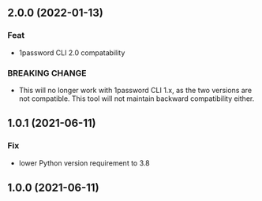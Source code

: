 ## 2.0.0 (2022-01-13)

### Feat

- 1password CLI 2.0 compatability

### BREAKING CHANGE

- This will no longer work with 1password CLI 1.x, as the
two versions are not compatible. This tool will not maintain backward
compatibility either.

## 1.0.1 (2021-06-11)

### Fix

- lower Python version requirement to 3.8

## 1.0.0 (2021-06-11)
